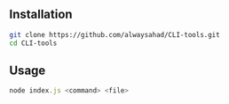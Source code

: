 ## Installation

```bash
git clone https://github.com/alwaysahad/CLI-tools.git
cd CLI-tools
```

## Usage

```node.js
node index.js <command> <file>
```

